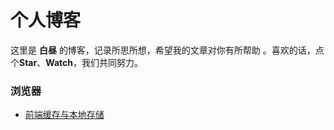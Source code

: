 # 个人博客

这里是 **白昼** 的博客，记录所思所想，希望我的文章对你有所帮助 。喜欢的话，点个**Star**、**Watch**，我们共同努力。

### 浏览器
+ [前端缓存与本地存储](https://github.com/dayTimeAffect/blog/blob/master/article/%E5%89%8D%E7%AB%AF%E7%BC%93%E5%AD%98%E4%B8%8E%E6%9C%AC%E5%9C%B0%E5%AD%98%E5%82%A8.md)
